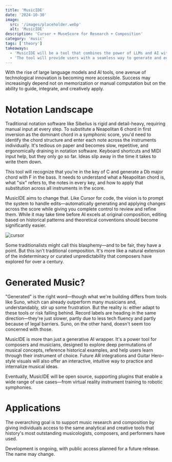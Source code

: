 ```yaml
---
title: 'MusicIDE'
date: '2024-10-30'
image:
  src: '/images/placeholder.webp'
  alt: 'MusicIDE'
description: 'Cursor + MuseScore for Research + Composition'
category: 'music'
tags: ['theory']
takeaways:
  - 'MusicIDE will be a tool that combines the power of LLMs and AI with the capabilities of Musescore and more, offering a comprehensive music research and composition tool.'
  - 'The tool will provide users with a seamless way to generate and edit music and access a wide range of resources and historical examples. Public access is not expected soon.'
---
```


With the rise of large language models and AI tools, one avenue of technological innovation is becoming more accessible. Success may increasingly depend not on memorization or manual computation but on the ability to guide, integrate, and creatively apply.

# Notation Landscape

Traditional notation software like Sibelius is rigid and detail-heavy, requiring manual input at every step. To substitute a Neapolitan 6 chord in first inversion as the dominant chord in a symphonic score, you'd need to identify the chord structure and enter each note across the instruments individually. It's tedious on paper and becomes slow, repetitive, and ergonomically draining in notation software. Keyboard shortcuts and MIDI input help, but they only go so far. Ideas slip away in the time it takes to write them down.

This tool will recognize that you're in the key of C and generate a Db major chord with F in the bass. It needs to understand what a Neapolitan chord is, what "six" refers to, the notes in every key, and how to apply that substitution across all instruments in the score.

MusicIDE aims to change that. Like Cursor for code, the vision is to prompt the system to handle edits—automatically generating and applying changes across the score while giving you complete control to review and refine them. While it may take time before AI excels at original composition, editing based on historical patterns and theoretical conventions should become significantly easier.

![cursor](/images/cursor-layout.webp)

Some traditionalists might call this blasphemy—and to be fair, they have a point. But this isn't traditional composition. It's more like a natural extension of the indeterminacy or curated unpredictability that composers have explored for over a century.

# Generated Music?

"Generated" is the right word—though what we're building differs from tools like Suno, which can already outperform many musicians and, understandably, stir up some frustration. But the reality is: either adapt to these tools or risk falling behind. Record labels are heading in the same direction—they're just slower, partly due to less tech fluency and partly because of legal barriers. Suno, on the other hand, doesn't seem too concerned with those.

MusicIDE is more than just a generative AI wrapper. It's a power tool for composers and musicians, designed to explore deep permutations of musical concepts, reference historical examples, and help users learn through their instrument of choice. Future AR integrations and Guitar Hero–style visuals will also offer an interactive, intuitive way to practice and internalize musical ideas.

Eventually, MusicIDE will be open source, supporting plugins that enable a wide range of use cases—from virtual reality instrument training to robotic symphonies.

# Applications

The overarching goal is to support music research and composition by giving individuals access to the same analytical and creative tools that history's most outstanding musicologists, composers, and performers have used.

Development is ongoing, with public access planned for a future release. The name may change.
